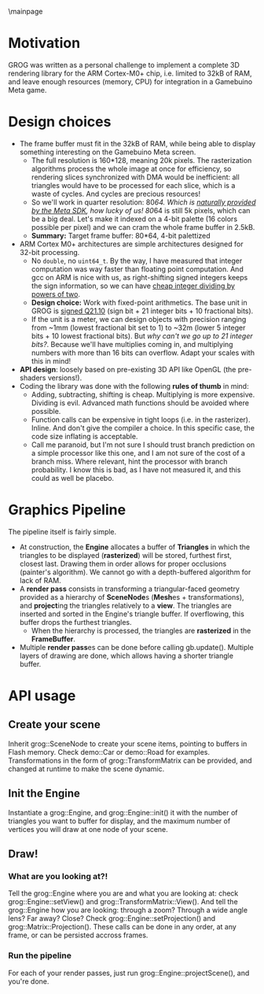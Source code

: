 \mainpage

#  Motivation

GROG  was  written  as  a  personal  challenge  to  implement  a  complete  3D  rendering  library  for  the  ARM  Cortex-M0+  chip,  i.e.  limited  to  32kB  of  RAM,  and  leave  enough  resources  (memory,  CPU)  for  integration  in  a  Gamebuino  Meta  game.

#  Design choices

* The  frame  buffer  must  fit  in  the  32kB  of  RAM,  while  being  able  to  display  something  interesting  on  the  Gamebuino  Meta  screen.
  * The  full  resolution  is  160*128,  meaning 20k pixels. The rasterization algorithms process the whole image at once for efficiency, so rendering slices synchronized with DMA would be inefficient: all triangles would have to be processed for each slice, which is a waste of cycles. And cycles are precious resources!
  * So we'll work in quarter resolution: 80*64. Which is [naturally provided by the Meta SDK](https://github.com/Gamebuino/Gamebuino-META/blob/master/src/utility/Graphics/Image.h#L127), how lucky of us! 80*64 is still 5k pixels, which can be a big deal. Let's make it indexed on a 4-bit palette (16 colors possible per pixel) and we can cram the whole frame buffer in 2.5kB.
  * **Summary:** Target frame buffer: 80*64, 4-bit palettized
* ARM Cortex M0+ architectures are simple architectures designed for 32-bit processing.
  * No `double`, no `uint64_t`. By the way, I have measured that integer computation was way faster than floating point computation. And gcc on ARM is nice with us, as right-shifting signed integers keeps the sign information, so we can have [cheap integer dividing by powers of two](https://www.geeksforgeeks.org/left-shift-right-shift-operators-c-cpp/).
  * **Design choice:** Work with fixed-point arithmetics. The base unit in GROG is [signed Q21.10](https://en.wikipedia.org/wiki/Q_%28number_format%29) (sign bit + 21 integer bits + 10 fractional bits).
  * If the unit is a meter, we can design objects with precision ranging from ~1mm (lowest fractional bit set to 1) to ~32m (lower 5 integer bits + 10 lowest fractional bits). But *why can't we go up to 21 integer bits?*. Because we'll have multiplies coming in, and multiplying numbers with more than 16 bits can overflow. Adapt your scales with this in mind!
* **API design**: loosely  based  on  pre-existing  3D  API  like  OpenGL  (the  pre-shaders  versions!).
* Coding the library was done with the following **rules of thumb** in mind:
  * Adding, subtracting, shifting is cheap. Multiplying is more expensive. Dividing is evil. Advanced math functions should be avoided where possible.
  * Function calls can be expensive in tight loops (i.e. in the rasterizer). Inline. And don't give the compiler a choice. In this specific case, the code size inflating is acceptable.
  * Call me paranoid, but I'm not sure I should trust branch prediction on a simple processor like this one, and I am not sure of the cost of a branch miss. Where relevant, hint the processor with branch probability. I know this is bad, as I have not measured it, and this could as well be placebo.

# Graphics Pipeline

The pipeline itself is fairly simple.
* At construction, the **Engine** allocates a buffer of **Triangles** in which the triangles to be displayed (**rasterized**) will be stored, furthest first, closest last. Drawing them in order allows for proper occlusions (painter's algorithm). We cannot go with a depth-buffered algorithm for lack of RAM.
* A **render pass** consists in transforming a triangular-faced geometry provided as a hierarchy of **SceneNode**s (**Mesh**es + transformations), and **project**ing the triangles relatively to a **view**. The triangles are inserted and sorted in the Engine's triangle buffer. If overflowing, this buffer drops the furthest triangles.
  * When the hierarchy is processed, the triangles are **rasterized** in the **FrameBuffer**.
* Multiple **render pass**es can be done before calling gb.update(). Multiple layers of drawing are done, which allows having a shorter triangle buffer.

# API usage

## Create your scene
Inherit grog::SceneNode to create your scene items, pointing to buffers in Flash memory. Check demo::Car or demo::Road for examples. Transformations in the form of grog::TransformMatrix can be provided, and changed at runtime to make the scene dynamic.
## Init the Engine
Instantiate a grog::Engine, and grog::Engine::init() it with the number of triangles you want to buffer for display, and the maximum number of vertices you will draw at one node of your scene.
## Draw!
### What are you looking at?!
Tell the grog::Engine where you are and what you are looking at: check grog::Engine::setView() and grog::TransformMatrix::View(). And tell the grog::Engine how you are looking: through a zoom? Through a wide angle lens? Far away? Close? Check grog::Engine::setProjection() and grog::Matrix::Projection().
These calls can be done in any order, at any frame, or can be persisted accross frames.
### Run the pipeline
For each of your render passes, just run grog::Engine::projectScene(), and you're done.
